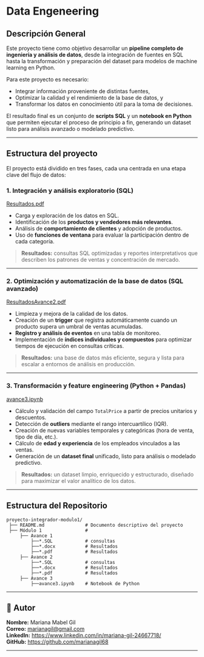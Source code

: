 # Data Engeneering

## Descripción General

Este proyecto tiene como objetivo desarrollar un **pipeline completo de ingeniería y análisis de datos**, desde la integración de fuentes en SQL hasta la transformación y preparación del dataset para modelos de machine learning en Python.  

Para este proyecto es necesario:
- Integrar información proveniente de distintas fuentes,  
- Optimizar la calidad y el rendimiento de la base de datos, y  
- Transformar los datos en conocimiento útil para la toma de decisiones.  

El resultado final es un conjunto de **scripts SQL** y un **notebook en Python** que permiten ejecutar el proceso de principio a fin, generando un dataset listo para análisis avanzado o modelado predictivo.

---

## Estructura del proyecto

El proyecto está dividido en tres fases, cada una centrada en una etapa clave del flujo de datos:

### 1. Integración y análisis exploratorio (SQL)
[Resultados.pdf](https://github.com/marianagil68/SoyHenryDEModulo1/blob/main/Modulo1/Avance1/Resultados.pdf)

- Carga y exploración de los datos en SQL.  
- Identificación de los **productos y vendedores más relevantes**.  
- Análisis de **comportamiento de clientes** y adopción de productos.  
- Uso de **funciones de ventana** para evaluar la participación dentro de cada categoría.  

> **Resultados:** consultas SQL optimizadas y reportes interpretativos que describen los patrones de ventas y concentración de mercado.

---

### 2. Optimización y automatización de la base de datos (SQL avanzado)
[ResultadosAvance2.pdf](https://github.com/marianagil68/SoyHenryDEModulo1/blob/main/Modulo1/Avance2/ResultadosAvance2.pdf)

- Limpieza y mejora de la calidad de los datos.  
- Creación de un **trigger** que registra automáticamente cuando un producto supera un umbral de ventas acumuladas.  
- **Registro y análisis de eventos** en una tabla de monitoreo.  
- Implementación de **índices individuales y compuestos** para optimizar tiempos de ejecución en consultas críticas.  

> **Resultados:** una base de datos más eficiente, segura y lista para escalar a entornos de análisis en producción.

---

### 3. Transformación y feature engineering (Python + Pandas)
[avance3.ipynb](Modulo1/Avance3/avance3.ipynb)

- Cálculo y validación del campo `TotalPrice` a partir de precios unitarios y descuentos.  
- Detección de **outliers** mediante el rango intercuartílico (IQR).  
- Creación de nuevas variables temporales y categóricas (hora de venta, tipo de día, etc.).  
- Cálculo de **edad y experiencia** de los empleados vinculados a las ventas.  
- Generación de un **dataset final** unificado, listo para análisis o modelado predictivo.  

> **Resultados:** un dataset limpio, enriquecido y estructurado, diseñado para maximizar el valor analítico de los datos.

---

## Estructura del Repositorio

```
proyecto-integrador-modulo1/
 ├── README.md               # Documento descriptivo del proyecto
 ├── Módulo 1	             # 
     ├── Avance 1
		 ├──*.SQL			 # consultas
		 ├──*.docx			 # Resultados
		 ├──*.pdf			 # Resultados
     ├── Avance 2
 		 ├──*.SQL			 # consultas
		 ├──*.docx			 # Resultados
		 ├──*.pdf			 # Resultados
	 ├── Avance 3
		 ├──avance3.ipynb	 # Notebook de Python

```
---

## 👤 Autor

**Nombre:** Mariana Mabel Gil  
**Correo:** marianagil@gmail.com  
**LinkedIn:** https://www.linkedin.com/in/mariana-gil-24667718/  
**GitHub:** https://github.com/marianagil68

---


